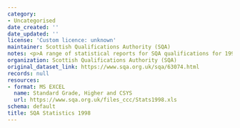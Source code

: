 ```yaml
---
category:
- Uncategorised
date_created: ''
date_updated: ''
license: 'Custom licence: unknown'
maintainer: Scottish Qualifications Authority (SQA)
notes: <p>A range of statistical reports for SQA qualifications for 1998.</p>
organization: Scottish Qualifications Authority (SQA)
original_dataset_link: https://www.sqa.org.uk/sqa/63074.html
records: null
resources:
- format: MS EXCEL
  name: Standard Grade, Higher and CSYS
  url: https://www.sqa.org.uk/files_ccc/Stats1998.xls
schema: default
title: SQA Statistics 1998
---
```

